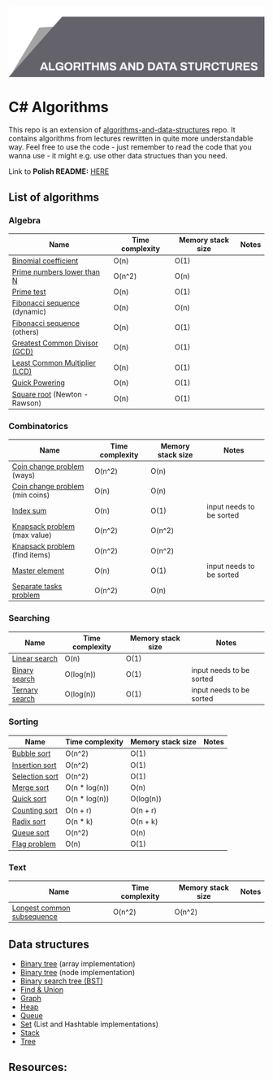 ![Algorithms and data structures](top_banner.png)

# C# Algorithms

This repo is an extension of [algorithms-and-data-structures](https://github.com/BordowyRydwan/algorithms-and-data-structures) repo. It contains algorithms from lectures rewritten in quite more understandable way. Feel free to use the code - just remember to read the code that you wanna use - it might e.g. use other data structues than you need.

Link to **Polish README:** [HERE](README_PL.md)

##  List of algorithms

### Algebra

Name | Time complexity | Memory stack size  | Notes
-----| ----------------| -----------------  | -----
[Binomial coefficient](/algorithms/algebra/binomial_coefficient) | O(n) | O(1) |
[Prime numbers lower than N](algorithms/algebra/erathostenes_sieve) | O(n^2) | O(n) |
[Prime test](/algorithms/algebra/erathostenes_sieve) | O(n) | O(1) |
[Fibonacci sequence](/algorithms/algebra/fibonacci_seq) (dynamic) | O(n) | O(n)| 
[Fibonacci sequence](/algorithms/algebra/fibonacci_seq) (others) | O(n) | O(1) |
[Greatest Common Divisor (GCD)](/algorithms/algebra/gcd_lcm) | O(n) | O(1) |
[Least Common Multiplier (LCD)](/algorithms/algebra/gcd_lcm) | O(n) | O(1) |
[Quick Powering](/algorithms/algebra/quick_power) | O(n) | O(1) |
[Square root](/algorithms/algebra/square_root) (Newton - Rawson) | O(n) | O(1) |

### Combinatorics

Name | Time complexity | Memory stack size  | Notes
-----| ----------------| -----------------  | -----
[Coin change problem](/algorithms/combinatorics/giving_change) (ways) | O(n^2) | O(n)  |
[Coin change problem](/algorithms/combinatorics/giving_change) (min coins) | O(n) | O(n)  |
[Index sum](/algorithms/combinatorics/index_sum) | O(n) | O(1)  | input needs to be sorted
[Knapsack problem](/algorithms/combinatorics/knapsack_problem) (max value) | O(n^2) | O(n^2)  |
[Knapsack problem](/algorithms/combinatorics/knapsack_problem) (find items) | O(n^2) | O(n^2)  |
[Master element](/algorithms/combinatorics/master_element) | O(n) | O(1)  | input needs to be sorted
[Separate tasks problem](/algorithms/combinatorics/separated_tasks_problem) | O(n^2) | O(n)  | 

### Searching

Name | Time complexity | Memory stack size  | Notes
-----| ----------------| -----------------  | -----
[Linear search](/algorithms/searching/linear_search) | O(n) | O(1)  |
[Binary search](/algorithms/searching/binary_search) | O(log(n)) | O(1)  | input needs to be sorted
[Ternary search](/algorithms/searching/ternary_search) | O(log(n)) | O(1)  | input needs to be sorted

### Sorting

Name | Time complexity | Memory stack size  | Notes
-----| ----------------| -----------------  | -----
[Bubble sort](/algorithms/sorting/bubble_sort) | O(n^2) | O(1)  |
[Insertion sort](/algorithms/sorting/insertion_sort) | O(n^2) | O(1)  |
[Selection sort](/algorithms/sorting/seleciton_sort) | O(n^2) | O(1)  |
[Merge sort](/algorithms/sorting/merge_sort) | O(n * log(n)) | O(n)  |
[Quick sort](/algorithms/sorting/quick_sort) | O(n * log(n)) | O(log(n))  |
[Counting sort](/algorithms/sorting/count_sort) | O(n + r) | O(n + r)  |
[Radix sort](/algorithms/sorting/radix_sort) | O(n * k) | O(n + k)  |
[Queue sort](/algorithms/sorting/queue_sort) | O(n^2) | O(n)  |
[Flag problem](/algorithms/sorting/flag_problem) | O(n) | O(1)  |

### Text

Name | Time complexity | Memory stack size  | Notes
-----| ----------------| -----------------  | -----
[Longest common subsequence](/algorithms/text/lcs) | O(n^2) | O(n^2)  | 

## Data structures

- [Binary tree](/data_structures/array_binary_tree) (array implementation)
- [Binary tree](/data_structures/binary_tree) (node implementation)
- [Binary search tree (BST)](/data_structures/bst)
- [Find & Union](/data_structures/union_find) 
- [Graph](/data_structures/graph) 
- [Heap](/data_structures/heap) 
- [Queue](/data_structures/queue) 
- [Set](/data_structures/set) (List and Hashtable implementations)
- [Stack](/data_structures/tree) 
- [Tree](/data_structures/tree) 


## Resources:
